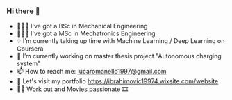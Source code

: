 ### Hi there 👋
- 👷🏼‍♂️ I've got a BSc in Mechanical Engineering
- 👨🏻‍💻 I've got a MSc in Mechatronics Engineering
- 💡 I’m currently taking up time with Machine Learning / Deep Learning on Coursera
- 🔋 I’m currently working on master thesis project "Autonomous charging system"
- 📫 How to reach me: lucaromanello1997@gmail.com 
- 🦾 Let's visit my portfolio https://ibrahimovic19974.wixsite.com/website
- 🏋🏻 Work out and Movies passionate 🎞

<!--
**LucaRoma97/LucaRoma97** is a ✨ _special_ ✨ repository because its `README.md` (this file) appears on your GitHub profile.

Here are some ideas to get you started:

- 🔭 I’m currently working on ...
- 🌱 I’m currently learning ...
- 👯 I’m looking to collaborate on ...
- 🤔 I’m looking for help with ...
- 💬 Ask me about ...
- 📫 How to reach me: ...
- 😄 Pronouns: ...
- ⚡ Fun fact: ...
--
